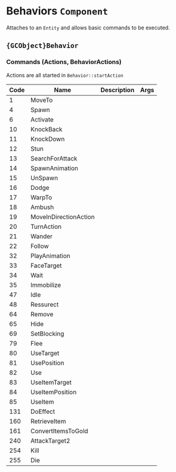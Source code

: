 # Behaviors `Component`

Attaches to an `Entity` and allows basic commands to be executed.

## `{GCObject}Behavior`

### Commands (Actions, BehaviorActions)

Actions are all started in `Behavior::startAction`

|Code|Name|Description|Args|
|---|---|---|---|
|1|MoveTo|||
|4|Spawn|||
|6|Activate|||
|10|KnockBack|||
|11|KnockDown|||
|12|Stun|||
|13|SearchForAttack|||
|14|SpawnAnimation|||
|15|UnSpawn|||
|16|Dodge|||
|17|WarpTo|||
|18|Ambush|||
|19|MoveInDirectionAction|||
|20|TurnAction|||
|21|Wander|||
|22|Follow|||
|32|PlayAnimation|||
|33|FaceTarget|||
|34|Wait|||
|35|Immobilize|||
|47|Idle|||
|48|Ressurect|||
|64|Remove|||
|65|Hide|||
|69|SetBlocking|||
|79|Flee|||
|80|UseTarget|||
|81|UsePosition|||
|82|Use|||
|83|UseItemTarget|||
|84|UseItemPosition|||
|85|UseItem|||
|131|DoEffect|||
|160|RetrieveItem|||
|161|ConvertItemsToGold|||
|240|AttackTarget2|||
|254|Kill|||
|255|Die|||
